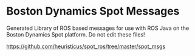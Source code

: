 # Boston Dynamics Spot Messages

Generated Library of ROS based messages for use with ROS Java on the Boston Dynamics Spot platform.
Do not edit these files!

https://github.com/heuristicus/spot_ros/tree/master/spot_msgs

